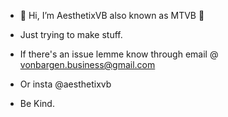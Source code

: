 - 👋 Hi, I’m AesthetixVB also known as MTVB 🎀

- Just trying to make stuff.

- If there's an issue lemme know through email @ vonbargen.business@gmail.com
- Or insta @aesthetixvb

- Be Kind.

<!---
AesthetixVB/AesthetixVB is a ✨ special ✨ repository because its `README.md` (this file) appears on your GitHub profile.
You can click the Preview link to take a look at your changes.
--->
